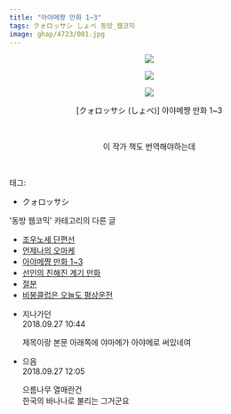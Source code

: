 ```yaml
---
title: "아야메쨩 만화 1~3"
tags: クォロッサシ しょぺ 동방_웹코믹
image: ghap/4723/001.jpg
---
```

<div class="article">
<p style="text-align: center; clear: none; float: none;"><img src="{{ site.nasurl }}/ghap/4723/001.jpg"/></p>
<p style="text-align: center; clear: none; float: none;"><img src="{{ site.nasurl }}/ghap/4723/002.jpg"/></p>
<p style="text-align: center; clear: none; float: none;"><img src="{{ site.nasurl }}/ghap/4723/003.jpg"/></p>
<p style="text-align: center; clear: none; float: none;">[クォロッサシ (しょぺ)] 아야메쨩 만화 1~3</p>
<p style="text-align: center; clear: none; float: none;"><br/></p>
<p style="text-align: center; clear: none; float: none;">이 작가 책도 번역해야하는데</p>
<p><br/></p>
</div><div class="tagTrail">
<p>태그: </p>
<ul>
<li>クォロッサシ</li>
</ul>
</div><div class="another">
<p>'동방 웹코믹' 카테고리의 다른 글</p>
<ul>
<li><a href="/2018-09-30-ghap_4731">조우노세 단편선</a></li>
<li><a href="/2018-09-28-ghap_4726">언제나의 오마케</a></li>
<li><a href="/2018-09-26-ghap_4723">아야메쨩 만화 1~3</a></li>
<li><a href="/2018-09-26-ghap_4722">선인의 친해진 계기 만화</a></li>
<li><a href="/2018-09-26-ghap_4721">절분</a></li>
<li><a href="/2018-09-25-ghap_4720">비봉클럽은 오늘도 평상운전</a></li>
</ul>
</div><div class="cb_module cb_fluid">
<div class="cb_wrt cb_profile">
<div class="comment">
<ul>
<li class="cb_thumb_off" id="comment15340495">
<div class="cb_comment_area">
<div class="cb_info_area">
<div class="cb_section">
<span class="cb_nick_name">지나가던</span>
</div>
<div class="cb_section">
<span class="cb_date">2018.09.27 10:44 </span>
</div>
</div>
<div class="cb_dsc_comment">
<p class="cb_dsc">
											제목이랑 본문 아래쪽에 야마메가 아야메로 써있네여
										</p>
</div>
</div></li>
<li class="cb_thumb_off" id="comment15340534">
<div class="cb_comment_area">
<div class="cb_info_area">
<div class="cb_section">
<span class="cb_nick_name">으음</span>
</div>
<div class="cb_section">
<span class="cb_date">2018.09.27 12:05 </span>
</div>
</div>
<div class="cb_dsc_comment">
<p class="cb_dsc">
											으름나무 열매란건<br/>
한국의 바나나로 불리는 그거군요
										</p>
</div>
</div></li>
</ul>
</div>
</div><!-- commentList close -->
</div>